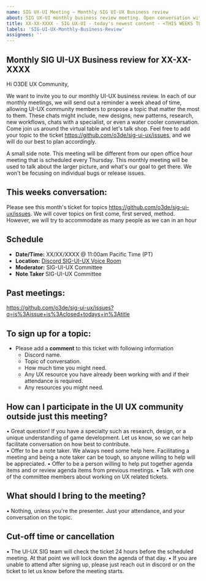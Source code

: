 ```yaml
---
name: SIG UX-UI Meeting — Monthly SIG UI-UX Business review
about: SIG UX-UI monthly business review meeting. Open conversation with the community about, goals, plans, research and UX decisions being made.
title: XX-XX-XXXX - SIG UX-UI - today's newest content - <THIS WEEKS TOPIC>
labels: 'SIG-UI-UX-Monthly-Business-Review'
assignees: ''
---
```



## Monthly SIG UI-UX  Business review for XX-XX-XXXX

Hi O3DE UX Community,  
 
We want to invite you to our monthly UI-UX business review. In each of our monthly meetings, we will send out a reminder a week ahead of time, allowing UI-UX community members to propose a topic that matter the most to them. These chats might include, new designs, new patterns, research, new workflows, chats with a specialist, or even a water cooler conversation. Come join us around the virtual table and let's talk shop. Feel free to add your topic to the ticket https://github.com/o3de/sig-ui-ux/issues, and we will do our best to plan accordingly. 
 
A small side note. This meeting will be different from our open office hour meeting that is scheduled every Thursday. This monthly meeting will be used to talk about the larger picture, and what's our goal to get there. We won't be focusing on individual bugs or release issues.

 ## This weeks conversation:    
Please see this month's ticket for topics https://github.com/o3de/sig-ui-ux/issues. We will cover topics on first come, first served, method. However, we will try to accommodate as many people as we can in an hour 
 
 ## Schedule
- **Date/Time:** XX/XX/XXXX @ 11:00am Pacific Time (PT) 
- **Location:** [Discord SIG-UI-UX Voice Room](https://discord.gg/Mc6jStmuMK)
- **Moderator:** SIG-UI-UX Committee
- **Note Taker** SIG-UI-UX Committee

## Past meetings:
 https://github.com/o3de/sig-ui-ux/issues?q=is%3Aissue+is%3Aclosed+todays+in%3Atitle

## To sign up for a topic:
 - Please add a **comment** to this ticket with following information
   - Discord name.
   - Topic of conversation.  
   - How much time you might need.  
   - Any UX resource you have already been working with and if their attendance is required.  
   - Any resources you might need. 

 
## How can I participate in the UI UX community outside just this meeting? 
• Great question! If you have a specialty such as research, design, or a unique understanding of game development. Let us know, so we can help facilitate conversation on how best to contribute.  
• Offer to be a note taker. We always need some help here. Facilitating a meeting and being a note taker can be tough, so anyone willing to help will be appreciated. 
• Offer to be a person willing to help put together agenda items and or review agenda items from previous meetings.
• Talk with one of the committee members about working on UX related tickets.
 
## What should I bring to the meeting?
• Nothing, unless you're the presenter. Just your attendance, and your conversation on the topic.

## Cut-off time or cancellation 
• The UI-UX SIG team will check the ticket 24 hours before the scheduled meeting. At that point we will lock down the agenda of that day. 
• If you are unable to attend after signing up, please just reach out in discord or on the ticket to let us know before the meeting starts.
